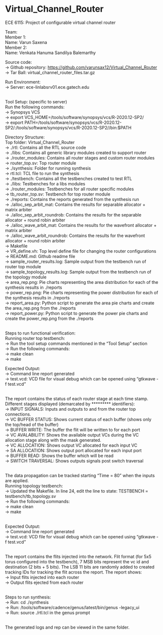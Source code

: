 # Virtual_Channel_Router
ECE 6115: Project of configurable virtual channel router

Team:   <br />
Member 1:   <br />
Name: Varun Saxena   <br />
Member 2:  <br />
Name: Venkata Hanuma Sandilya Balemarthy <br />

Source code: <br />
  -> Github repository: https://github.com/varunsax12/Virtual_Channel_Router  <br />
  -> Tar Ball: virtual_channel_router_files.tar.gz  <br />

Run Environment:  <br />
  -> Server: ece-linlabsrv01.ece.gatech.edu  <br />  <br />

Tool Setup: (specific to server)  <br />
Run the following commands:  <br />
  -> Synopsys VCS  <br />
      -> export VCS_HOME=/tools/software/synopsys/vcs/R-2020.12-SP2/  <br />
      -> export PATH=/tools/software/synopsys/vcs/R-2020.12-SP2/:/tools/software/synopsys/vcs/R-2020.12-SP2//bin:$PATH  <br />

Directory Structure:  <br />
Top folder: Virtual_Channel_Router  <br />
  -> ./rtl: Contains all the RTL source code  <br />
      -> ./libs: Contains all generic library modules created to support router  <br />
      -> ./router_modules: Contains all router stages and custom router modules  <br />
      -> router_top.sv: Top router module  <br />
  -> ./synthesis: Folder for running synthesis  <br />
      -> rtl.tcl: TCL file to run the synthesis  <br />
  -> ./testbench: Contains all the testbenches created to test RTL  <br />
      -> ./libs: Testbenches for a libs modules  <br />
      -> ./router_modules: Testbenches for all router specific modules  <br />
      -> tb_router_top.sv: Testbench for top router module  <br />
  -> ./reports: Contains the reports generated from the synthesis run  <br />
      -> ./alloc_sep_arbit_mat: Contains the results for separable allocator + matrix arbiter  <br />
  	  -> ./alloc_sep_arbit_roundrob: Contains the results for the separable allocator + round robin arbiter  <br />
  	  -> ./alloc_wave_arbit_mat: Contains the results for the wavefront allocator + matrix arbiter  <br />
  	  -> ./alloc_wave_arbit_roundrob: Contains the results for the wavefront allocator + round robin arbiter  <br />
  -> Makefile  <br />
  -> VR_define.vh: Top level define file for changing the router configurations  <br />
  -> README.md: Github readme file  <br />
  -> sample_router_results.log: Sample output from the testbench run of router top module  <br />
  -> sample_topology_results.log: Sample output from the testbench run of the topology module  <br />
  -> area_rep.png: Pie charts representing the area distribution for each of the synthesis results in ./reports  <br />
  -> power_rep.png: Pie charts representing the power distribution for each of the synthesis results in ./reports  <br />
  -> report_area.py: Python script to generate the area pie charts and create the area_rep.png from the ./reports  <br />
  -> report_power.py: Python script to generate the power pie charts and create the power_rep.png from the ./reports  <br />  <br />

Steps to run functional verification:  <br />
Running router top testbench:  <br />
  -> Run the tool setup commands mentioned in the “Tool Setup” section  <br />
  -> Run the following commands:  <br />
  -> make clean  <br />
  -> make  <br />

Expected Output:  <br />
  -> Command line report generated  <br />
  -> test.vcd: VCD file for visual debug which can be opened using “gtkwave -f test.vcd”  <br />  <br />

The report contains the status of each router stage at each time stamp. Different stages displayed (demarcated by ********* identifiers):  <br />
  -> INPUT SIGNALS: Inputs and outputs to and from the router top connections.  <br />
  -> VC BUFFER STATUS: Shows current status of each buffer (shows only the top/head of the buffer)  <br />
  -> BUFFER WRITE: The buffer the flit will be written to for each port  <br />
  -> VC AVALABILITY: Shows the available output VCs during the VC allocation stage along with the mask generated.  <br />
  -> VC ALLOCATION: Shows output VC allocated for each input VC  <br />
  -> SA ALLOCATION: Shows output port allocated for each input port  <br />
  -> BUFFER READ: Shows the buffer which will be read  <br />
  -> SWITCH TRAVERSAL: Shows outputs signals post switch traversal  <br />  <br />

The data propagation can be tracked starting “Time = 80” when the inputs are applied.  <br />
Running topology testbench:  <br /> 
  -> Updated the Makefile. In line 24, edit the line to state: TESTBENCH = testbench/tb_topology.sv  <br />
  -> Run the following commands:  <br />
  -> make clean  <br />
  -> make  <br />  <br />
  
Expected Output:  <br />
  -> Command line report generated  <br />
  -> test.vcd: VCD file for visual debug which can be opened using “gtkwave -f test.vcd”  <br />  <br />

The report contains the flits injected into the network. Flit format (for 5x5 torus configured into the testbench), 7 MSB bits represent the vc id and destination (2 bits + 5 bits). The LSB 11 bits are randomly added to created tracking IDs for tracking the flit across the report. The report shows:  <br />
  -> Input flits injected into each router  <br />
  -> Output flits ejected from each router  <br />  <br />

Steps to run synthesis:  <br />
  -> Run: cd ./synthesis  <br />
  -> Run: /tools/software/cadence/genus/latest/bin/genus -legacy_ui  <br />
  -> Run: source ./rtl.tcl in the genus prompt  <br />  <br />

The generated logs and rep can be viewed in the same folder.  <br />

